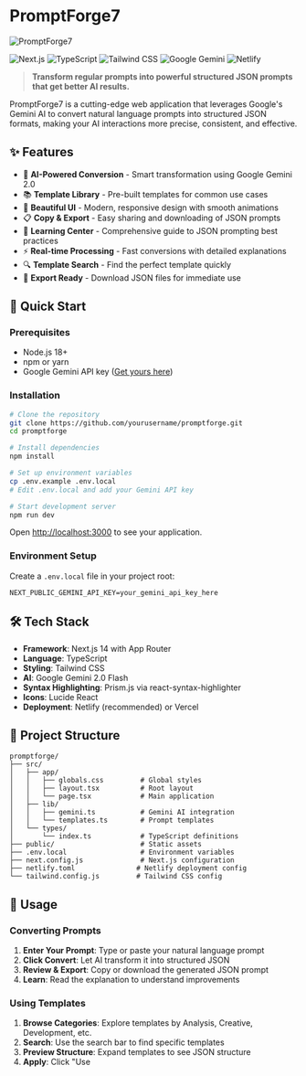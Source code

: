 # PromptForge7

![PromptForge7](https://img.shields.io/badge/PromptForge-AI%20Prompt%20Converter-blue?style=for-the-badge&logo=data:image/svg+xml;base64,PHN2ZyB3aWR0aD0iMjQiIGhlaWdodD0iMjQiIHZpZXdCb3g9IjAgMCAyNCAyNCIgZmlsbD0ibm9uZSIgeG1sbnM9Imh0dHA6Ly93d3cudzMub3JnLzIwMDAvc3ZnIj4KPHBhdGggZD0iTTEzIDJMMy4wOTYwMSAxOEg2TDEzIDJaIiBmaWxsPSJ3aGl0ZSIvPgo8cGF0aCBkPSJNMTEgMkwyMS4wNTMgMThIMThMMTEgMloiIGZpbGw9IndoaXRlIi8+CjxwYXRoIGQ9Ik0xMiA5TDkgMTZIMTVMMTIgOVoiIGZpbGw9IndoaXRlIi8+Cjwvc3ZnPgo=)

![Next.js](https://img.shields.io/badge/Next.js-14+-black?style=flat-square&logo=next.js)
![TypeScript](https://img.shields.io/badge/TypeScript-5+-blue?style=flat-square&logo=typescript)
![Tailwind CSS](https://img.shields.io/badge/Tailwind%20CSS-3+-38B2AC?style=flat-square&logo=tailwind-css)
![Google Gemini](https://img.shields.io/badge/Google%20Gemini-AI-4285F4?style=flat-square&logo=google)
![Netlify](https://img.shields.io/badge/Deploy-Netlify-00C7B7?style=flat-square&logo=netlify)

> **Transform regular prompts into powerful structured JSON prompts that get better AI results.**

PromptForge7 is a cutting-edge web application that leverages Google's Gemini AI to convert natural language prompts into structured JSON formats, making your AI interactions more precise, consistent, and effective.

## ✨ Features

- 🧠 **AI-Powered Conversion** - Smart transformation using Google Gemini 2.0
- 📚 **Template Library** - Pre-built templates for common use cases
- 🎨 **Beautiful UI** - Modern, responsive design with smooth animations  
- 📋 **Copy & Export** - Easy sharing and downloading of JSON prompts
- 📖 **Learning Center** - Comprehensive guide to JSON prompting best practices
- ⚡ **Real-time Processing** - Fast conversions with detailed explanations
- 🔍 **Template Search** - Find the perfect template quickly
- 💾 **Export Ready** - Download JSON files for immediate use

## 🚀 Quick Start

### Prerequisites

- Node.js 18+ 
- npm or yarn
- Google Gemini API key ([Get yours here](https://makersuite.google.com/app/apikey))

### Installation

```bash
# Clone the repository
git clone https://github.com/yourusername/promptforge.git
cd promptforge

# Install dependencies
npm install

# Set up environment variables
cp .env.example .env.local
# Edit .env.local and add your Gemini API key

# Start development server
npm run dev
```

Open [http://localhost:3000](http://localhost:3000) to see your application.

### Environment Setup

Create a `.env.local` file in your project root:

```env
NEXT_PUBLIC_GEMINI_API_KEY=your_gemini_api_key_here
```

## 🛠️ Tech Stack

- **Framework**: Next.js 14 with App Router
- **Language**: TypeScript
- **Styling**: Tailwind CSS
- **AI**: Google Gemini 2.0 Flash
- **Syntax Highlighting**: Prism.js via react-syntax-highlighter
- **Icons**: Lucide React
- **Deployment**: Netlify (recommended) or Vercel

## 📁 Project Structure

```
promptforge/
├── src/
│   ├── app/
│   │   ├── globals.css         # Global styles
│   │   ├── layout.tsx          # Root layout
│   │   └── page.tsx            # Main application
│   ├── lib/
│   │   ├── gemini.ts           # Gemini AI integration
│   │   └── templates.ts        # Prompt templates
│   └── types/
│       └── index.ts            # TypeScript definitions
├── public/                     # Static assets
├── .env.local                  # Environment variables
├── next.config.js              # Next.js configuration
├── netlify.toml               # Netlify deployment config
└── tailwind.config.js         # Tailwind CSS config
```

## 🎯 Usage

### Converting Prompts

1. **Enter Your Prompt**: Type or paste your natural language prompt
2. **Click Convert**: Let AI transform it into structured JSON
3. **Review & Export**: Copy or download the generated JSON prompt
4. **Learn**: Read the explanation to understand improvements

### Using Templates

1. **Browse Categories**: Explore templates by Analysis, Creative, Development, etc.
2. **Search**: Use the search bar to find specific templates
3. **Preview Structure**: Expand templates to see JSON structure
4. **Apply**: Click "Use
